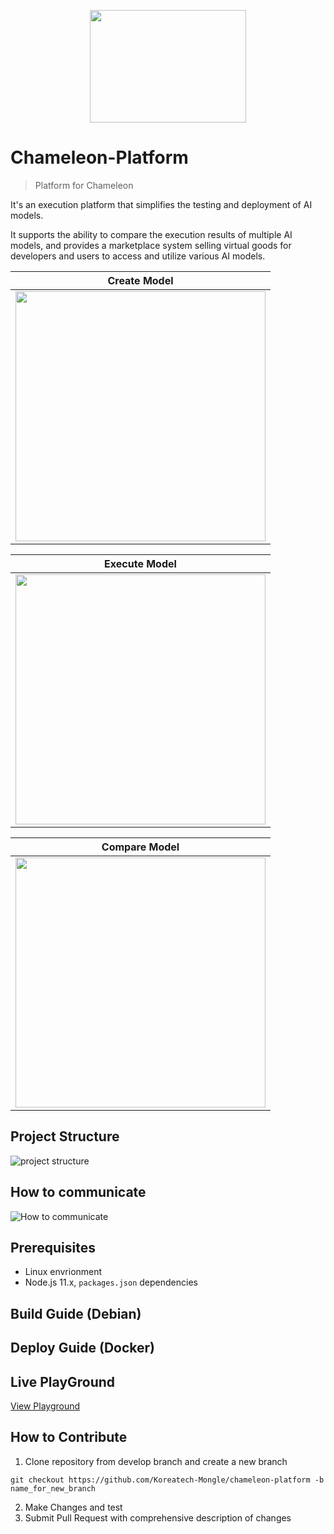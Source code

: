 <p align="center"><img src="./assets/logo.png" height="180px" width="250px"></p>

# Chameleon-Platform
> Platform for Chameleon

It's an execution platform that simplifies the testing and deployment of AI models.

It supports the ability to compare the execution results of multiple AI models, and provides a marketplace system selling virtual goods for developers and users to access and utilize various AI models.

|Create Model|
|---|
|<img src="./assets/create.jpg" height="400px">|

|Execute Model|
|---|
|<img src="./assets/execute.jpg" height="400px">| 

|Compare Model|
|---|
|<img src="./assets/compare.jpg" height="400px">|

## Project Structure

![project structure](./assets/structure.png)

## How to communicate

![How to communicate](./assets/communication.png)

## Prerequisites
* Linux envrionment
* Node.js 11.x, `packages.json` dependencies
## Build Guide (Debian)
## Deploy Guide (Docker)
## Live PlayGround

[View Playground](https://dev-client.chameleon.best/)

## How to Contribute
1. Clone repository from develop branch and create a new branch

``` 
git checkout https://github.com/Koreatech-Mongle/chameleon-platform -b name_for_new_branch
```

2. Make Changes and test
3. Submit Pull Request with comprehensive description of changes
